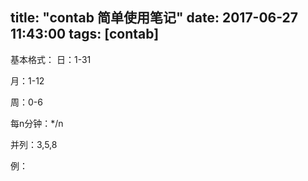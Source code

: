 title: "contab 简单使用笔记"
date: 2017-06-27 11:43:00
tags: [contab] 
---

基本格式：
日：1-31

月：1-12

周：0-6

每n分钟：*/n 

并列：3,5,8

<!--more-->
例：





